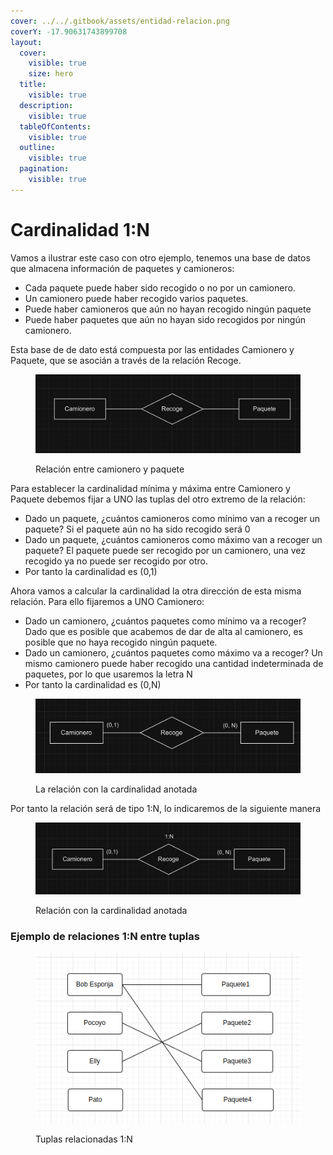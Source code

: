 ```yaml
---
cover: ../../.gitbook/assets/entidad-relacion.png
coverY: -17.90631743899708
layout:
  cover:
    visible: true
    size: hero
  title:
    visible: true
  description:
    visible: true
  tableOfContents:
    visible: true
  outline:
    visible: true
  pagination:
    visible: true
---
```


# Cardinalidad 1:N

Vamos a ilustrar este caso con otro ejemplo, tenemos una base de datos que almacena información de paquetes y camioneros:

* Cada paquete puede haber sido recogido o no por un camionero.
* Un camionero puede haber recogido varios paquetes.
* Puede haber camioneros que aún no hayan recogido ningún paquete
* Puede haber paquetes que aún no hayan sido recogidos por ningún camionero.

Esta base de de dato está compuesta por las entidades Camionero y Paquete, que se asocián a través de la relación Recoge.

<figure><img src="../../.gitbook/assets/image (45).png" alt=""><figcaption><p>Relación entre camionero y paquete</p></figcaption></figure>

Para establecer la cardinalidad mínima y máxima entre Camionero y Paquete debemos fijar a UNO las tuplas del otro extremo de la relación:&#x20;

* Dado un paquete, ¿cuántos camioneros como mínimo van a recoger un paquete? Si el paquete aún no ha sido recogido será 0
* Dado un paquete, ¿cuántos camioneros como máximo van a recoger un paquete? El paquete puede ser recogido por un camionero, una vez recogido ya no puede ser recogido por otro.
* Por tanto la cardinalidad es (0,1)

Ahora vamos a calcular la cardinalidad la otra dirección de esta misma relación. Para ello fijaremos a UNO Camionero:

* Dado un camionero, ¿cuántos paquetes como mínimo va a recoger? Dado que es posible que acabemos de dar de alta al camionero, es posible que no haya recogido ningún paquete.
* Dado un camionero, ¿cuántos paquetes como máximo va a recoger? Un mismo camionero puede haber recogido una cantidad indeterminada de paquetes, por lo que usaremos la letra N
* Por tanto la cardinalidad es (0,N)

<figure><img src="../../.gitbook/assets/image (46).png" alt=""><figcaption><p>La relación con la cardinalidad anotada</p></figcaption></figure>

Por tanto la relación será de tipo 1:N, lo indicaremos de la siguiente manera

<figure><img src="../../.gitbook/assets/image (47).png" alt=""><figcaption><p>Relación con la cardinalidad anotada</p></figcaption></figure>

### Ejemplo de relaciones 1:N entre tuplas

<figure><img src="../../.gitbook/assets/image (67).png" alt=""><figcaption><p>Tuplas relacionadas 1:N</p></figcaption></figure>
